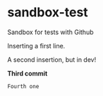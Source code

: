 # sandbox-test
Sandbox for tests with Github

Inserting a first line.

A second insertion, but in dev!

**Third commit**

`Fourth one`
